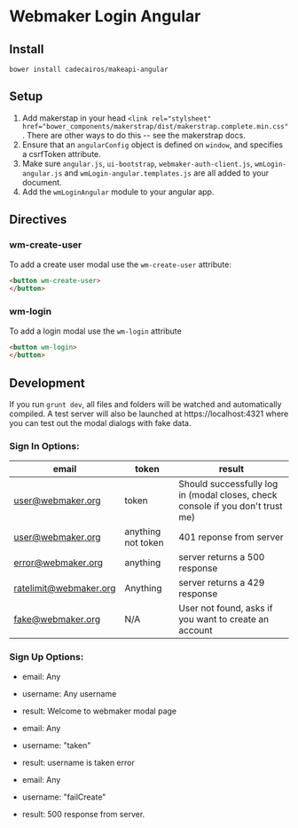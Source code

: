# Webmaker Login Angular

## Install

```
bower install cadecairos/makeapi-angular
```

## Setup

1. Add makerstap in your head `<link rel="stylsheet" href="bower_components/makerstrap/dist/makerstrap.complete.min.css"`. There are other ways to do this -- see the makerstrap docs.
2. Ensure that an `angularConfig` object is defined on `window`, and specifies a csrfToken attribute.
3. Make sure `angular.js`, `ui-bootstrap`, `webmaker-auth-client.js`, `wmLogin-angular.js` and `wmLogin-angular.templates.js` are all added to your document.
4. Add the `wmLoginAngular` module to your angular app.

## Directives

### wm-create-user

To add a create user modal use the `wm-create-user` attribute:

```html
<button wm-create-user>
</button>
```

### wm-login

To add a login modal use the `wm-login` attribute
```html
<button wm-login>
</button>
```

## Development

If you run `grunt dev`, all files and folders will be watched and automatically compiled.
A test server will also be launched at https://localhost:4321 where you can test out the modal dialogs
with fake data.

### Sign In Options:

|email|token|result|
|-----|-----|------|
|user@webmaker.org|token|Should successfully log in (modal closes, check console if you don't trust me)|
|user@webmaker.org|anything not token|401 reponse from server|
|error@webmaker.org|anything|server returns a 500 response|
|ratelimit@webmaker.org|Anything|server returns a 429 response|
|fake@webmaker.org|N/A|User not found, asks if you want to create an account|

### Sign Up Options:

* email: Any
* username: Any username
* result: Welcome to webmaker modal page


* email: Any
* username: "taken"
* result: username is taken error


* email: Any
* username: "failCreate"
* result: 500 response from server.
